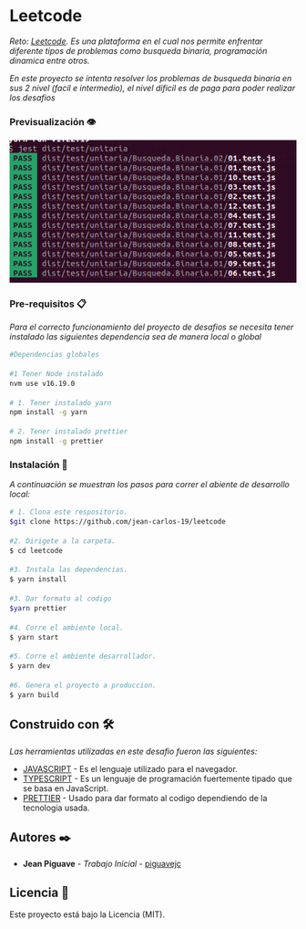 # Leetcode

_Reto: [Leetcode](https://leetcode.com/study-plan/binary-search/). Es una plataforma en el cual nos permite enfrentar diferente tipos de problemas como busqueda binaria, programación dinamica entre otros._

_En este proyecto se intenta resolver los problemas de busqueda binaria en sus 2 nivel (facil e intermedio), el nivel dificil es de paga para poder realizar los desafios_

### Previsualización :eye:

![captura de los test del desafio](https://github.com/jean-carlos-19/leetcode/blob/master/captura/test.png)

### Pre-requisitos 📋

_Para el correcto funcionamiento del proyecto de desafios se necesita tener instalado las siguientes dependencia sea de manera local o global_

```bash
#Dependencias globales

#1 Tener Node instalado
nvm use v16.19.0

# 1. Tener instalado yarn
npm install -g yarn

# 2. Tener instalado prettier
npm install -g prettier
```

### Instalación 🔧

_A continuación se muestran los pasos para correr el abiente de desarrollo local:_

```bash
# 1. Clona este respositorio.
$git clone https://github.com/jean-carlos-19/leetcode

#2. Dirigete a la carpeta.
$ cd leetcode

#3. Instala las dependencias.
$ yarn install

#3. Dar formato al codigo
$yarn prettier

#4. Corre el ambiente local.
$ yarn start

#5. Corre el ambiente desarrollador.
$ yarn dev

#6. Genera el proyecto a produccion.
$ yarn build
```

## Construido con 🛠️

_Las herramientas utilizadas en este desafio fueron las siguientes:_

- [JAVASCRIPT](https://developer.mozilla.org/es/docs/Web/HTML/Reference) - Es el lenguaje utilizado para el navegador.
- [TYPESCRIPT](https://www.typescriptlang.org/) - Es un lenguaje de programación fuertemente tipado que se basa en JavaScript.
- [PRETTIER](https://prettier.io/docs/en/index.html) - Usado para dar formato al codigo dependiendo de la tecnologia usada.

## Autores ✒️

- **Jean Piguave** - _Trabajo Inicial_ - [piguavejc](https://devchallenges.io/portfolio/jean-carlos-19)

## Licencia 📄

Este proyecto está bajo la Licencia (MIT).
